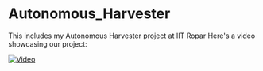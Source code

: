 # Autonomous_Harvester

This includes my Autonomous Harvester project at IIT Ropar
Here's a video showcasing our project:

[![Video](https://img.youtube.com/vi/zyJmZxIX4rU/0.jpg)](https://youtu.be/zyJmZxIX4rU?feature=shared)
